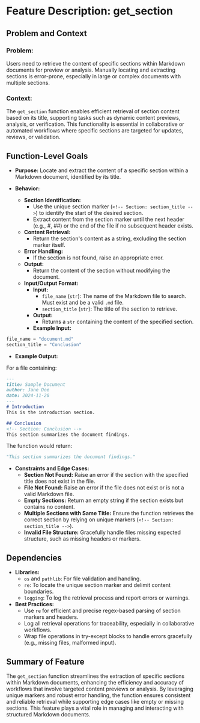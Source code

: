# Feature Description: get_section

## Problem and Context

### Problem:
Users need to retrieve the content of specific sections within Markdown documents for preview or analysis. Manually locating and extracting sections is error-prone, especially in large or complex documents with multiple sections.

### Context:
The ```get_section``` function enables efficient retrieval of section content based on its title, supporting tasks such as dynamic content previews, analysis, or verification. This functionality is essential in collaborative or automated workflows where specific sections are targeted for updates, reviews, or validation.

## Function-Level Goals

- **Purpose:**
Locate and extract the content of a specific section within a Markdown document, identified by its title.

- **Behavior:**
  - **Section Identification:**
    - Use the unique section marker (```<!-- Section: section_title -->```) to identify the start of the desired section.
    - Extract content from the section marker until the next header (e.g., #, ##) or the end of the file if no subsequent header exists.
  - **Content Retrieval:**
    - Return the section's content as a string, excluding the section marker itself.
  - **Error Handling:**
    - If the section is not found, raise an appropriate error.
  - **Output:**
    - Return the content of the section without modifying the document.
  - **Input/Output Format:**
    - **Input:**
      - ```file_name``` (```str```): The name of the Markdown file to search. Must exist and be a valid ```.md``` file.
      - ```section_title``` (```str```): The title of the section to retrieve.
    - **Output:**
      - Returns a ```str``` containing the content of the specified section.
    - **Example Input:**

```python
file_name = "document.md"
section_title = "Conclusion"
```

- **Example Output:**

For a file containing:

```markdown
---
title: Sample Document
author: Jane Doe
date: 2024-11-20
---
# Introduction
This is the introduction section.

## Conclusion
<!-- Section: Conclusion -->
This section summarizes the document findings.
```

The function would return:

```python
"This section summarizes the document findings."
```

- **Constraints and Edge Cases:**
  - **Section Not Found:** Raise an error if the section with the specified title does not exist in the file.
  - **File Not Found:** Raise an error if the file does not exist or is not a valid Markdown file.
  - **Empty Sections:** Return an empty string if the section exists but contains no content.
  - **Multiple Sections with Same Title:** Ensure the function retrieves the correct section by relying on unique markers (```<!-- Section: section_title -->```).
  - **Invalid File Structure:** Gracefully handle files missing expected structure, such as missing headers or markers.

## Dependencies

- **Libraries:**
  - ```os``` and ```pathlib```: For file validation and handling.
  - ```re```: To locate the unique section marker and delimit content boundaries.
  - ```logging```: To log the retrieval process and report errors or warnings.
- **Best Practices:**
  - Use ```re``` for efficient and precise regex-based parsing of section markers and headers.
  - Log all retrieval operations for traceability, especially in collaborative workflows.
  - Wrap file operations in try-except blocks to handle errors gracefully (e.g., missing files, malformed input).

## Summary of Feature

The ```get_section``` function streamlines the extraction of specific sections within Markdown documents, enhancing the efficiency and accuracy of workflows that involve targeted content previews or analysis. By leveraging unique markers and robust error handling, the function ensures consistent and reliable retrieval while supporting edge cases like empty or missing sections. This feature plays a vital role in managing and interacting with structured Markdown documents.
